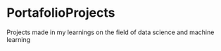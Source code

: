 # PortafolioProjects
Projects made in my learnings on the field of data science and machine learning

